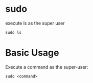 # sudo

execute ls as the super user

    sudo ls


# Basic Usage

Execute a command as the super-user:

    sudo <command>
